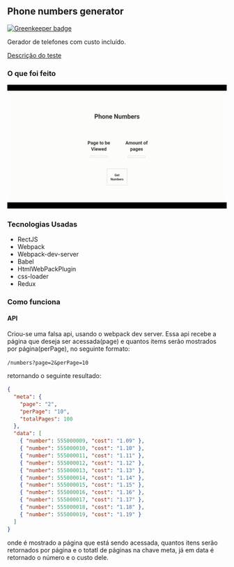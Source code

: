 ## Phone numbers generator

[![Greenkeeper badge](https://badges.greenkeeper.io/wps13/phone-numbers.svg)](https://greenkeeper.io/)

Gerador de telefones com custo incluído.

[Descrição do teste](https://github.com/EvoluxBR/front-end-test)

### O que foi feito

![](https://github.com/wps13/phone-numbers/blob/master/public/working.gif)

### Tecnologias Usadas

- RectJS
- Webpack
- Webpack-dev-server
- Babel
- HtmlWebPackPlugin
- css-loader
- Redux

### Como funciona

#### API

Criou-se uma falsa api, usando o webpack dev server. Essa api recebe a página que deseja ser acessada(page) e quantos items serão mostrados por página(perPage), no seguinte formato:

`/numbers?page=2&perPage=10`

retornando o seguinte resultado:

```json
{
  "meta": {
    "page": "2",
    "perPage": "10",
    "totalPages": 100
  },
  "data": [
    { "number": 555000009, "cost": "1.09" },
    { "number": 555000010, "cost": "1.10" },
    { "number": 555000011, "cost": "1.11" },
    { "number": 555000012, "cost": "1.12" },
    { "number": 555000013, "cost": "1.13" },
    { "number": 555000014, "cost": "1.14" },
    { "number": 555000015, "cost": "1.15" },
    { "number": 555000016, "cost": "1.16" },
    { "number": 555000017, "cost": "1.17" },
    { "number": 555000018, "cost": "1.18" },
    { "number": 555000019, "cost": "1.19" }
  ]
}
```

onde é mostrado a página que está sendo acessada, quantos itens serão retornados por página e o totatl de páginas na chave meta, já em data é retornado o número e o custo dele.
